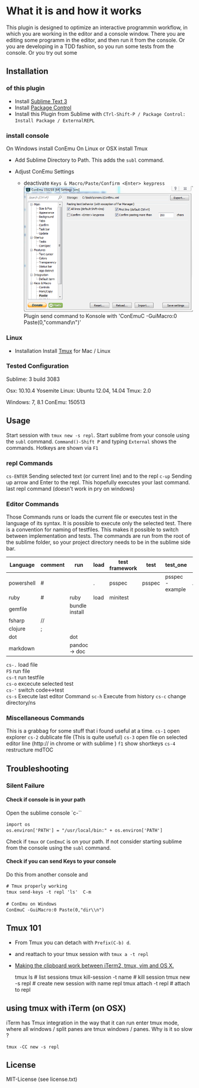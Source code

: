 # What it is and how it works
This plugin is designed to optimize an interactive programmin workflow, in which you are working in the editor and a console window.
There you are editing some programm in the editor, and then run it from the console. 
Or you are developing in a TDD fashion, so you run some tests from the console. 
Or you try out some 

## Installation 
### of this plugin  
* Install [Sublime Text 3](http://www.sublimetext.com/3)
* Install [Package Control](https://packagecontrol.io/installation)
* Install this Plugin from Sublime with `CTrl-Shift-P / Package Control: Install Package / ExternalREPL`

### install console
On Windows install ConEmu
On Linux or OSX install Tmux 

* Add Sublime Directory to Path. This adds the `subl` command.

* Adjust ConEmu Settings
	* deactivate `Keys & Macro/Paste/Confirm <Enter> keypress`
![ConEmu Settings](images/ConEmuSettings.png)
Plugin send command to Konsole with  'ConEmuC -GuiMacro:0 Paste(0,"command\\n")'

### Linux
* Installation 
Install [Tmux](https://tmux.github.io/) for Mac / Linux 

### Tested Configuration
Sublime: 3 build 3083

Osx: 10.10.4 Yosemite
Linux: Ubuntu 12.04, 14.04
Tmux: 2.0

Windows: 7, 8.1
ConEmu: 150513

## Usage
Start session with `tmux new -s repl`.
Start sublime from your console using the `subl` command.
`Command()-Shift P` and typing `External` shows the commands. 
Hotkeys are shown via `F1`

### repl Commands
`cs-ENTER`    Sending selected text (or current line) and <Enter> to the repl
`c-up`        Sending up arrow and Enter to the repl. This hopefully executes your last command. last repl command (doesn't work in pry on windows)  

### Editor Commands
Those Commands runs or loads the current file or executes test in the language of its syntax.
It is possible to execute only the selected test. 
There is a convention for naming of testfiles. This makes it possible to switch between implementation and tests.
The commands are run from the root of the sublime folder, so your project directory needs to be in the sublime side bar.

|  Language  | comment |      run       |     load    | test framework |      test     |            test_one           |     testfile     |
|------------|---------|----------------|-------------|----------------|---------------|-------------------------------|------------------|
| powershell | #       | <file>         | . <file>    | psspec         | psspec <file> | psspec <file> -example <name> | <file>.tests.ps1 |
| ruby       | #       | ruby <file>    | load <file> | minitest       |               |                               |                  |
| gemfile    |         | bundle install |             |                |               |                               |                  |
| fsharp     | //      |                |             |                |               |                               |                  |
| clojure    | ;       |                |             |                |               |                               |                  |
| dot        |         | dot            |             |                |               |                               |                  |
| markdown   |         | pandoc -> doc  |             |                |               |                               |                  |

`cs-.` load file  
`F5`   run file   
`cs-t` run testfile             
`cs-o` excecute selected test   
`cs-'`      switch code<->test  
`cs-s` Execute last editor Command
`sc-h` Execute from history
`cs-c` change directory/ns 

### Miscellaneous Commands
This is a grabbag for some stuff that i found useful at a time.
`cs-1` open explorer
`cs-2` dublicate file (This is quite useful)
`cs-3` open file on selected editor line (http:// in chrome or with sublime )
`f1`   show shortkeys
`cs-4` restructure mdTOC                                                                             

## Troubleshooting

### Silent Failure
#### Check if console is in your path
Open the sublime console  `c-`` 

    import os
    os.environ['PATH'] = "/usr/local/bin:" + os.environ['PATH']

Check if `tmux` or `ConEmuC` is on your path. If not consider starting sublime from the console using the `subl` command.

#### Check if you can send Keys to your console
Do this from another console and 

	# Tmux properly working
	tmux send-keys -t repl 'ls'  C-m         

	# ConEmu on Windows 
    ConEmuC -GuiMacro:0 Paste(0,"dir\\n")    

## Tmux 101
* From Tmux you can detach with `Prefix(C-b) d`.
* and reattach to your tmux session with `tmux a -t repl`
* [Making the clipboard work between iTerm2, tmux, vim and OS X.](http://evertpot.com/osx-tmux-vim-copy-paste-clipboard/)
    
    tmux ls                   # list sessions
    tmux kill-session -t name # kill session
    tmux new -s repl          # create new session with name repl
    tmux attach -t repl       # attach to repl

## using tmux with iTerm (on OSX)
iTerm has Tmux integration in the way that it can run enter tmux mode, where all windows
/ split panes are tmux windows / panes. Why is it so slow ?

    tmux -CC new -s repl

## License    
MIT-License (see license.txt)

